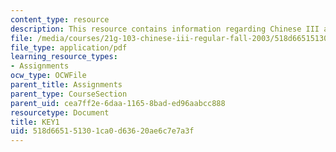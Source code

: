 ```yaml
---
content_type: resource
description: This resource contains information regarding Chinese III assignments.
file: /media/courses/21g-103-chinese-iii-regular-fall-2003/518d665151301ca0d63620ae6c7e7a3f_MIT21G_103F03_L61117.pdf
file_type: application/pdf
learning_resource_types:
- Assignments
ocw_type: OCWFile
parent_title: Assignments
parent_type: CourseSection
parent_uid: cea7ff2e-6daa-1165-8bad-ed96aabcc888
resourcetype: Document
title: KEY1
uid: 518d6651-5130-1ca0-d636-20ae6c7e7a3f
---
```

